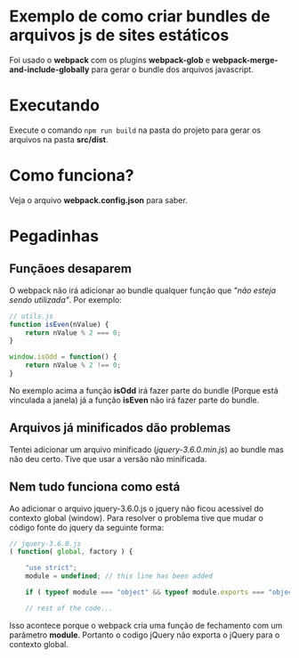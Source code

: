 # Exemplo de como criar bundles de arquivos js de sites estáticos

Foi usado o **webpack** com os plugins **webpack-glob** e **webpack-merge-and-include-globally** para gerar o bundle dos arquivos javascript.

# Executando

Execute o comando ```npm run build``` na pasta do projeto para gerar os arquivos na pasta **src/dist**.

# Como funciona?

Veja o arquivo **webpack.config.json** para saber.

# Pegadinhas

## Funçãoes desaparem
O webpack não irá adicionar ao bundle qualquer função que *"não esteja sendo utilizada"*.
Por exemplo:

```javascript
// utils.js
function isEven(nValue) {
    return nValue % 2 === 0;
}

window.isOdd = function() {
    return nValue % 2 !== 0;
}
```
No exemplo acima a função **isOdd** irá fazer parte do bundle (Porque está vinculada a janela) já a função **isEven** não irá fazer parte do bundle.

## Arquivos já minificados dão problemas
Tentei adicionar um arquivo minificado (*jquery-3.6.0.min.js*) ao bundle mas não deu certo. Tive que usar a versão não minificada.

## Nem tudo funciona como está
Ao adicionar o arquivo jquery-3.6.0.js o jquery não ficou acessivel do contexto global (window). Para resolver o problema tive que mudar o código fonte do jquery da seguinte forma:

```javascript
// jquery-3.6.0.js
( function( global, factory ) {

	"use strict";
	module = undefined; // this line has been added

	if ( typeof module === "object" && typeof module.exports === "object" ) {

	// rest of the code...
```

Isso acontece porque o webpack cria uma função de fechamento com um parâmetro **module**. Portanto o codigo jQuery não exporta o jQuery para o contexto global.